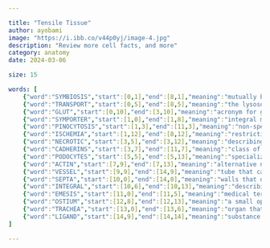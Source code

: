 ```yaml
--- 

title: "Tensile Tissue"
author: ayobami
image: "https://i.ibb.co/v44p0yj/image-4.jpg"
description: "Review more cell facts, and more"
category: anatomy
date: 2024-03-06

size: 15

words: [
	{"word":"SYMBIOSIS","start":[0,1],"end":[8,1],"meaning":"mutually beneficial biological relationship between two organisms"},
	{"word":"TRANSPORT","start":[0,5],"end":[8,5],"meaning":"the lysosome is a specialized ______ vesicle"},
	{"word":"GLUT","start":[0,10],"end":[3,10],"meaning":"acronym for glucose-specific carriers"},
	{"word":"SYMPORTER","start":[1,0],"end":[1,8],"meaning":"integral membrane protein that transports multiple substances in the same direction"},
	{"word":"PINOCYTOSIS","start":[1,3],"end":[11,3],"meaning":"non-specific form of endocytosis"},
	{"word":"ISCHEMIA","start":[1,12],"end":[8,12],"meaning":"restriction of blood supply to body structures"},
	{"word":"NECROTIC","start":[3,5],"end":[3,12],"meaning":"describing dead tissue"},
	{"word":"CADHERINS","start":[3,7],"end":[11,7],"meaning":"class of proteins that connect the cells together in adherens junctions"},
	{"word":"PODOCYTES","start":[5,5],"end":[5,13],"meaning":"specialized kidney cells with foot-like processes"},
	{"word":"ACTIN","start":[7,9],"end":[7,13],"meaning":"alternative name for microfilaments"},
	{"word":"VESSEL","start":[9,9],"end":[14,9],"meaning":"tube that carries blood or lymph throughout the body"},
	{"word":"SEPTA","start":[10,0],"end":[14,0],"meaning":"walls that divide a cavity or structure"},
	{"word":"INTEGRAL","start":[10,6],"end":[10,13],"meaning":"describing proteins permanently attached to the plasmalemma"},
	{"word":"EMESIS","start":[11,0],"end":[11,5],"meaning":"medical term for vomiting"},
	{"word":"OSTIUM","start":[12,8],"end":[12,13],"meaning":"a small opening"},
	{"word":"TRACHEA","start":[13,0],"end":[13,6],"meaning":"organ that preceeds the bronchi in the respiratory tree"},
	{"word":"LIGAND","start":[14,9],"end":[14,14],"meaning":"substance that forms a complex with a biomolecule"}
]

---
```

